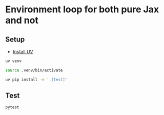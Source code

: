 # Environment loop for both pure Jax and not

## Setup

- [Install UV](https://github.com/astral-sh/uv/blob/main/README.md)

```sh
uv venv
```

```sh
source .venv/bin/activate
```

```sh
uv pip install -e '.[test]'
```

## Test

```sh
pytest
```
